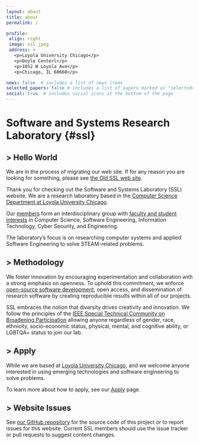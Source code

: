 ```yaml
---
layout: about
title: about
permalink: /

profile:
 align: right
 image: ssl.jpeg
 address: >
   <p>Loyola University Chicago</p>
   <p>Doyle Centerl</p>
   <p>1052 W Loyola Ave</p>
   <p>Chicago, IL 60660</p>

news: false  # includes a list of news items
selected_papers: false # includes a list of papers marked as "selected={true}"
social: true  # includes social icons at the bottom of the page
---
```

<!-- Markdown Syntax: https://www.markdownguide.org/ -->

# Software and Systems Research Laboratory {#ssl}

## > Hello World

We are in the process of migrating our web site.
If for any reason you are looking for something, please see [the Old SSL web site](https://loyolachicagocs.github.io/ssl/).

Thank you for checking out the Software and Systems Laboratory (SSL) website. We are a research laboratory based in the [Computer Science Department at Loyola University Chicago](https://www.luc.edu/cs).

Our [members]() form an interdisciplinary group with [faculty and student interests]() in Computer Science, Software Engineering, Information Technology, Cyber Security, and Engineering.

The laboratory’s focus is on researching computer systems and applied Software Engineering to solve STEAM-related problems.

## > Methodology

We foster innovation by encouraging experimentation and collaboration with a strong emphasis on openness. To uphold this commitment, we enforce [open-source software development](https://github.com/SoftwareSystemsLaboratory), open access, and dissemination of research software by creating reproducible results within all of our projects.

SSL embraces the notion that diversity drives creativity and innovation. We follow the principles of the [IEEE Special Technical Community on Broadening Participation](http://stcbp.org/) allowing anyone regardless of gender, race, ethnicity, socio-economic status, physical, mental, and cognitive ability, or LGBTQA+ status to join our lab.

## > Apply

While we are based at [Loyola University Chicago](https://www.luc.edu/), and we welcome anyone interested in using emerging technologies and software engineering to solve problems.

To learn more about how to apply, see our [Apply](/apply/) page.

## > Website Issues

See [our GitHub repository](https://github.com/LoyolaChicagoCS/ssl2) for the source code of this project or to report issues for this website. Current SSL members should use the issue tracker or pull requests to suggest content changes.

<!-- TODO: Create other formats of the website and host them on GitHub releases -->
<!-- ## > Other Formats {#other-formats}

This site is also available in printable PDF or eBook formats. -->
